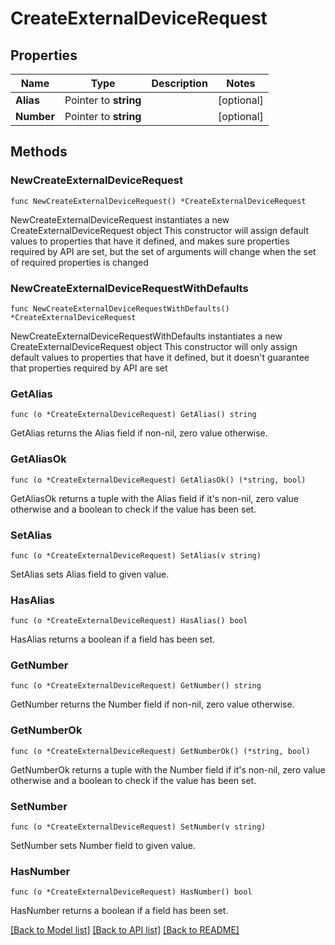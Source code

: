 # CreateExternalDeviceRequest

## Properties

Name | Type | Description | Notes
------------ | ------------- | ------------- | -------------
**Alias** | Pointer to **string** |  | [optional] 
**Number** | Pointer to **string** |  | [optional] 

## Methods

### NewCreateExternalDeviceRequest

`func NewCreateExternalDeviceRequest() *CreateExternalDeviceRequest`

NewCreateExternalDeviceRequest instantiates a new CreateExternalDeviceRequest object
This constructor will assign default values to properties that have it defined,
and makes sure properties required by API are set, but the set of arguments
will change when the set of required properties is changed

### NewCreateExternalDeviceRequestWithDefaults

`func NewCreateExternalDeviceRequestWithDefaults() *CreateExternalDeviceRequest`

NewCreateExternalDeviceRequestWithDefaults instantiates a new CreateExternalDeviceRequest object
This constructor will only assign default values to properties that have it defined,
but it doesn't guarantee that properties required by API are set

### GetAlias

`func (o *CreateExternalDeviceRequest) GetAlias() string`

GetAlias returns the Alias field if non-nil, zero value otherwise.

### GetAliasOk

`func (o *CreateExternalDeviceRequest) GetAliasOk() (*string, bool)`

GetAliasOk returns a tuple with the Alias field if it's non-nil, zero value otherwise
and a boolean to check if the value has been set.

### SetAlias

`func (o *CreateExternalDeviceRequest) SetAlias(v string)`

SetAlias sets Alias field to given value.

### HasAlias

`func (o *CreateExternalDeviceRequest) HasAlias() bool`

HasAlias returns a boolean if a field has been set.

### GetNumber

`func (o *CreateExternalDeviceRequest) GetNumber() string`

GetNumber returns the Number field if non-nil, zero value otherwise.

### GetNumberOk

`func (o *CreateExternalDeviceRequest) GetNumberOk() (*string, bool)`

GetNumberOk returns a tuple with the Number field if it's non-nil, zero value otherwise
and a boolean to check if the value has been set.

### SetNumber

`func (o *CreateExternalDeviceRequest) SetNumber(v string)`

SetNumber sets Number field to given value.

### HasNumber

`func (o *CreateExternalDeviceRequest) HasNumber() bool`

HasNumber returns a boolean if a field has been set.


[[Back to Model list]](../README.md#documentation-for-models) [[Back to API list]](../README.md#documentation-for-api-endpoints) [[Back to README]](../README.md)


